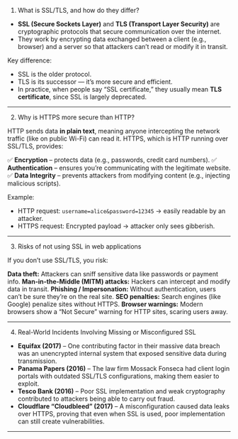 
1. What is SSL/TLS, and how do they differ?

* **SSL (Secure Sockets Layer)** and **TLS (Transport Layer Security)** are cryptographic protocols that secure communication over the internet.
* They work by encrypting data exchanged between a client (e.g., browser) and a server so that attackers can’t read or modify it in transit.

Key difference:

* SSL is the older protocol.
* TLS is its successor — it’s more secure and efficient.
* In practice, when people say “SSL certificate,” they usually mean **TLS certificate**, since SSL is largely deprecated.

---

2. Why is HTTPS more secure than HTTP?

HTTP sends data **in plain text**, meaning anyone intercepting the network traffic (like on public Wi-Fi) can read it.
HTTPS, which is HTTP running over SSL/TLS, provides:

✅ **Encryption** – protects data (e.g., passwords, credit card numbers).
✅ **Authentication** – ensures you’re communicating with the legitimate website.
✅ **Data Integrity** – prevents attackers from modifying content (e.g., injecting malicious scripts).

Example:

* HTTP request: `username=alice&password=12345` → easily readable by an attacker.
* HTTPS request: Encrypted payload → attacker only sees gibberish.

---

3. Risks of not using SSL in web applications

If you don’t use SSL/TLS, you risk:

 **Data theft:** Attackers can sniff sensitive data like passwords or payment info.
 **Man-in-the-Middle (MITM) attacks:** Hackers can intercept and modify data in transit.
 **Phishing / Impersonation:** Without authentication, users can’t be sure they’re on the real site.
**SEO penalties:** Search engines (like Google) penalize sites without HTTPS.
 **Browser warnings:** Modern browsers show a “Not Secure” warning for HTTP sites, scaring users away.

---

4. Real-World Incidents Involving Missing or Misconfigured SSL


* **Equifax (2017)** – One contributing factor in their massive data breach was an unencrypted internal system that exposed sensitive data during transmission.
* **Panama Papers (2016)** – The law firm Mossack Fonseca had client login portals with outdated SSL/TLS configurations, making them easier to exploit.
* **Tesco Bank (2016)** – Poor SSL implementation and weak cryptography contributed to attackers being able to carry out fraud.
* **Cloudflare “Cloudbleed” (2017)** – A misconfiguration caused data leaks over HTTPS, proving that even when SSL is used, poor implementation can still create vulnerabilities.

---

